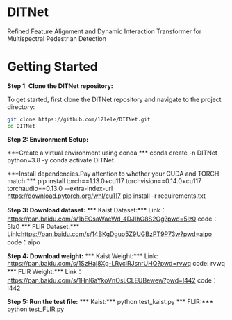 # DITNet
Refined Feature Alignment and Dynamic Interaction Transformer for Multispectral Pedestrian Detection

# Getting Started
**Step 1: Clone the DITNet repository:**

To get started, first clone the DITNet repository and navigate to the project directory:

```bash
git clone https://github.com/12lele/DITNet.git
cd DITNet
```
**Step 2: Environment Setup:**

***Create a virtual environment using conda ***
conda create -n DITNet python=3.8 -y
conda activate DITNet

***Install dependencies.Pay attention to whether your CUDA and TORCH match ***
pip install torch==1.13.0+cu117 torchvision==0.14.0+cu117 torchaudio==0.13.0 --extra-index-url https://download.pytorch.org/whl/cu117
pip install -r requirements.txt

**Step 3: Download dataset:**
*** Kaist Dataset:***
Link：https://pan.baidu.com/s/1bECsaWaeWd_4DJIhO8S2Og?pwd=5lz0 code：5lz0
*** FLIR Dataset:***
Link:https://pan.baidu.com/s/14BKgDguo5Z9UGBzPT9P73w?pwd=aipo code：aipo


**Step 4: Download weight:**
*** Kaist Weight:***
Link: https://pan.baidu.com/s/1SzHaj8Xg-LRyciRJsnrUHQ?pwd=rvwq code: rvwq
*** FLIR Weight:***
Link：https://pan.baidu.com/s/1Hnl6aYkoVnOsLCLEUBewew?pwd=l442 code：l442

**Step 5: Run the test file:**
*** Kaist:***
python test_kaist.py
*** FLIR:***
python test_FLIR.py


